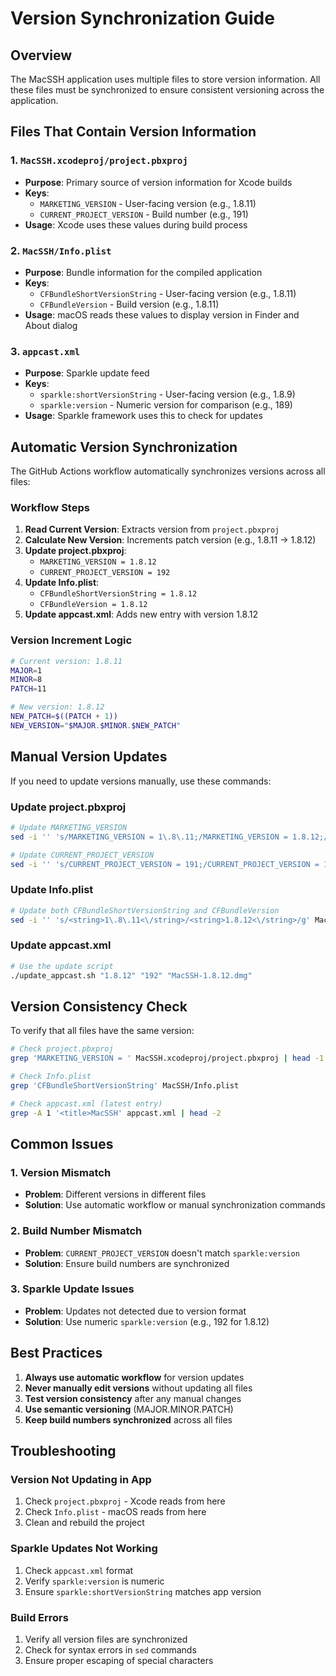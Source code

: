 # Version Synchronization Guide

## Overview

The MacSSH application uses multiple files to store version information. All these files must be synchronized to ensure consistent versioning across the application.

## Files That Contain Version Information

### 1. `MacSSH.xcodeproj/project.pbxproj`
- **Purpose**: Primary source of version information for Xcode builds
- **Keys**: 
  - `MARKETING_VERSION` - User-facing version (e.g., 1.8.11)
  - `CURRENT_PROJECT_VERSION` - Build number (e.g., 191)
- **Usage**: Xcode uses these values during build process

### 2. `MacSSH/Info.plist`
- **Purpose**: Bundle information for the compiled application
- **Keys**:
  - `CFBundleShortVersionString` - User-facing version (e.g., 1.8.11)
  - `CFBundleVersion` - Build version (e.g., 1.8.11)
- **Usage**: macOS reads these values to display version in Finder and About dialog

### 3. `appcast.xml`
- **Purpose**: Sparkle update feed
- **Keys**:
  - `sparkle:shortVersionString` - User-facing version (e.g., 1.8.9)
  - `sparkle:version` - Numeric version for comparison (e.g., 189)
- **Usage**: Sparkle framework uses this to check for updates

## Automatic Version Synchronization

The GitHub Actions workflow automatically synchronizes versions across all files:

### Workflow Steps

1. **Read Current Version**: Extracts version from `project.pbxproj`
2. **Calculate New Version**: Increments patch version (e.g., 1.8.11 → 1.8.12)
3. **Update project.pbxproj**: 
   - `MARKETING_VERSION = 1.8.12`
   - `CURRENT_PROJECT_VERSION = 192`
4. **Update Info.plist**:
   - `CFBundleShortVersionString = 1.8.12`
   - `CFBundleVersion = 1.8.12`
5. **Update appcast.xml**: Adds new entry with version 1.8.12

### Version Increment Logic

```bash
# Current version: 1.8.11
MAJOR=1
MINOR=8
PATCH=11

# New version: 1.8.12
NEW_PATCH=$((PATCH + 1))
NEW_VERSION="$MAJOR.$MINOR.$NEW_PATCH"
```

## Manual Version Updates

If you need to update versions manually, use these commands:

### Update project.pbxproj
```bash
# Update MARKETING_VERSION
sed -i '' 's/MARKETING_VERSION = 1\.8\.11;/MARKETING_VERSION = 1.8.12;/g' MacSSH.xcodeproj/project.pbxproj

# Update CURRENT_PROJECT_VERSION
sed -i '' 's/CURRENT_PROJECT_VERSION = 191;/CURRENT_PROJECT_VERSION = 192;/g' MacSSH.xcodeproj/project.pbxproj
```

### Update Info.plist
```bash
# Update both CFBundleShortVersionString and CFBundleVersion
sed -i '' 's/<string>1\.8\.11<\/string>/<string>1.8.12<\/string>/g' MacSSH/Info.plist
```

### Update appcast.xml
```bash
# Use the update script
./update_appcast.sh "1.8.12" "192" "MacSSH-1.8.12.dmg"
```

## Version Consistency Check

To verify that all files have the same version:

```bash
# Check project.pbxproj
grep 'MARKETING_VERSION = ' MacSSH.xcodeproj/project.pbxproj | head -1

# Check Info.plist
grep 'CFBundleShortVersionString' MacSSH/Info.plist

# Check appcast.xml (latest entry)
grep -A 1 '<title>MacSSH' appcast.xml | head -2
```

## Common Issues

### 1. Version Mismatch
- **Problem**: Different versions in different files
- **Solution**: Use automatic workflow or manual synchronization commands

### 2. Build Number Mismatch
- **Problem**: `CURRENT_PROJECT_VERSION` doesn't match `sparkle:version`
- **Solution**: Ensure build numbers are synchronized

### 3. Sparkle Update Issues
- **Problem**: Updates not detected due to version format
- **Solution**: Use numeric `sparkle:version` (e.g., 192 for 1.8.12)

## Best Practices

1. **Always use automatic workflow** for version updates
2. **Never manually edit versions** without updating all files
3. **Test version consistency** after any manual changes
4. **Use semantic versioning** (MAJOR.MINOR.PATCH)
5. **Keep build numbers synchronized** across all files

## Troubleshooting

### Version Not Updating in App
1. Check `project.pbxproj` - Xcode reads from here
2. Check `Info.plist` - macOS reads from here
3. Clean and rebuild the project

### Sparkle Updates Not Working
1. Check `appcast.xml` format
2. Verify `sparkle:version` is numeric
3. Ensure `sparkle:shortVersionString` matches app version

### Build Errors
1. Verify all version files are synchronized
2. Check for syntax errors in `sed` commands
3. Ensure proper escaping of special characters
